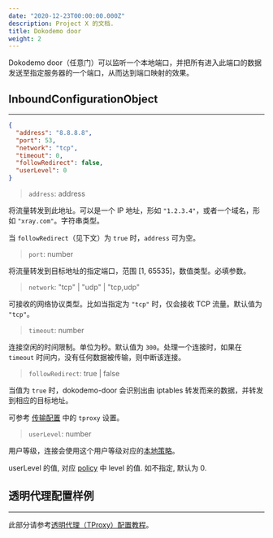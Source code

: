 ```yaml
---
date: "2020-12-23T00:00:00.000Z"
description: Project X 的文档.
title: Dokodemo door
weight: 2
---
```


Dokodemo door（任意门）可以监听一个本地端口，并把所有进入此端口的数据发送至指定服务器的一个端口，从而达到端口映射的效果。

## InboundConfigurationObject

---

```json
{
  "address": "8.8.8.8",
  "port": 53,
  "network": "tcp",
  "timeout": 0,
  "followRedirect": false,
  "userLevel": 0
}
```

> `address`: address

将流量转发到此地址。可以是一个 IP 地址，形如 `"1.2.3.4"`，或者一个域名，形如 `"xray.com"`。字符串类型。

当 `followRedirect`（见下文）为 `true` 时，`address` 可为空。

> `port`: number

将流量转发到目标地址的指定端口，范围 \[1, 65535\]，数值类型。必填参数。

> `network`: "tcp" | "udp" | "tcp,udp"

可接收的网络协议类型。比如当指定为 `"tcp"` 时，仅会接收 TCP 流量。默认值为 `"tcp"`。

> `timeout`: number

连接空闲的时间限制。单位为秒。默认值为 `300`。处理一个连接时，如果在 `timeout` 时间内，没有任何数据被传输，则中断该连接。

> `followRedirect`: true | false

当值为 `true` 时，dokodemo-door 会识别出由 iptables 转发而来的数据，并转发到相应的目标地址。

可参考 [传输配置](../../base/transport#sockoptobject) 中的 `tproxy` 设置。

> `userLevel`: number

用户等级，连接会使用这个用户等级对应的[本地策略](../../base/policy#levelpolicyobject)。

userLevel 的值, 对应 [policy](../../base/policy#policyobject) 中 level 的值. 如不指定, 默认为 0.



## 透明代理配置样例

---

此部分请参考[透明代理（TProxy）配置教程](../../../documents/level-2/tproxy)。
